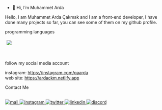 - 👋 Hi, I’m Muhammet Arda

Hello, I am Muhammet Arda Çakmak and I am a front-end developer, I have done many projects so far, you can see some of them on my github profile.

programming languages <br>

<p aling="left" style="padding: 5px">
  <img src="https://skillicons.dev/icons?i=html,css,js,bootstrap,django,docker,py">
</p>

<br>

follow my social media account

instagram: https://instagram.com/qaarda <br>
web site: https://ardackm.netlify.app

Contact Me

<br>

<a href="mailto: mardacakmak07@gmail.com" target="_blank">
  <img src="https://skillicons.dev/icons?i=gmail" alt="mail">
</a>


<a href="https://instagram.com/qaarda" target="_blank">
  <img src="https://skillicons.dev/icons?i=instagram" alt="instagram">
</a>

<a href="https://twitter.com/ardackm" target="_blank">
    <img src="https://skillicons.dev/icons?i=twitter" alt="twitter"> 
</a>

<a href="https://www.linkedin.com/in/ardackm/" target="_blank">
    <img src="https://skillicons.dev/icons?i=linkedin" alt="linkedin"> 
</a>
  
<a href="https://discord.com/users/791635948609339422" target="_blank">
  <img src="https://skillicons.dev/icons?i=discord" alt="discord">
</a>
